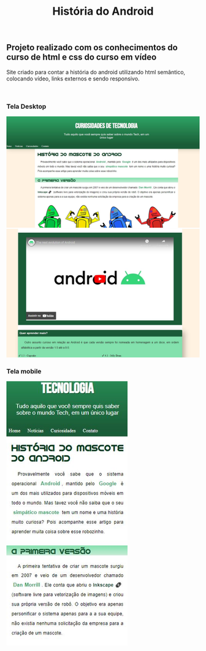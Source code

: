 <h1 align="center"> História do Android </h1>
<br>
<h2> Projeto realizado com os conhecimentos do curso de html e css do curso em vídeo</h2>
<p> Site criado para contar a história do android utilizando html semântico, colocando vídeo, links externos e sendo responsivo. </p>
<br>
<h3> Tela Desktop </h3>
<img src="https://github.com/RafaelSPro/projeto-android/blob/main/imagens/desktop.JPG?raw=true"/>
<img src="https://github.com/RafaelSPro/projeto-android/blob/main/imagens/desktop2.JPG?raw=true">
<br>
<h3> Tela mobile </h3>
<img src="https://github.com/RafaelSPro/projeto-android/blob/main/imagens/mobile.JPG?raw=true"/>
